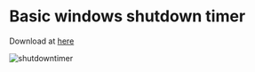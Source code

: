 # Basic windows shutdown timer


Download at [here](https://github.com/bariskisir/shutdown-timer/releases/download/v1.1.0/shutdown-timer.exe)

![shutdowntimer](https://cloud.githubusercontent.com/assets/12878925/23342776/153d3188-fc69-11e6-88ff-aeb22ac70a8b.jpg)
